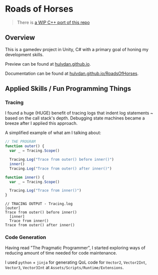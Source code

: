 # Roads of Horses

> There is [a WIP C++ port of this repo](https://github.com/Hulvdan/handmade-cpp-game)

## Overview

This is a gamedev project in Unity, C# with a primary goal of honing my development skills.

Preview can be found at [hulvdan.github.io](https://hulvdan.github.io/).

Documentation can be found at [hulvdan.github.io/RoadsOfHorses](https://hulvdan.github.io/RoadsOfHorses/).

## Applied Skills / Fun Programming Things

### Tracing

I found a huge (HUGE) benefit of tracing logs that indent log statements ~ based on the call stack's depth. Debugging state machines became a breeze after I applied this approach.

A simplified example of what am I talking about:

```js
// THE PROGRAM
function outer() {
  var _ = Tracing.Scope()

  Tracing.Log("Trace from outer() before inner()")
  inner()
  Tracing.Log("Trace from outer() after inner()")

function inner() {
  var _ = Tracing.Scope()

  Tracing.Log("Trace from inner()")
}
```

```
// TRACING OUTPUT - Tracing.log
[outer]
Trace from outer() before inner()
  [inner]
  Trace from inner()
Trace from outer() after inner()
```

### Code Generation

Having read "The Pragmatic Programmer", I started exploring ways of reducing amount of time needed for code maintenance.

I used `python` + `jinja` for generating QoL code for `Vector2`, `Vector2Int`, `Vector3`, `Vector3Int` at `Assets/Scripts/Runtime/Extensions`.
